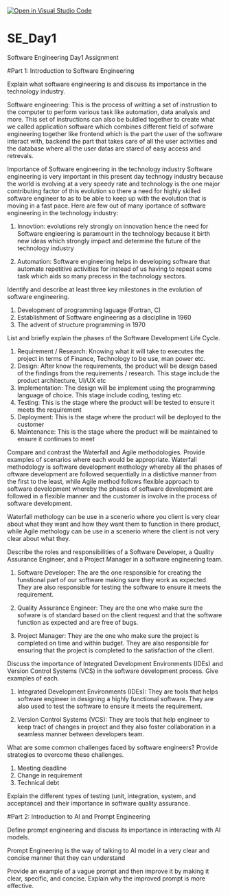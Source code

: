 [![Open in Visual Studio Code](https://classroom.github.com/assets/open-in-vscode-2e0aaae1b6195c2367325f4f02e2d04e9abb55f0b24a779b69b11b9e10269abc.svg)](https://classroom.github.com/online_ide?assignment_repo_id=18380767&assignment_repo_type=AssignmentRepo)
# SE_Day1
Software Engineering Day1 Assignment

#Part 1: Introduction to Software Engineering

Explain what software engineering is and discuss its importance in the technology industry.

Software engineering: This is the process of writting a set of instrustion to the computer to perform various task like automation, data analysis and more. This set of instructions can also be buldled together to create what we called application software which combines different field of sofware engineering together like frontend which is the part the user of the software interact with, backend the part that takes care of all the user activities and the database where all the user datas are stared of easy access and retrevals.

Importance of Software engineering in the technology industry
Software engineering is very important in this present day technogy industry because the world is evolving at a very speedy rate and technology is the one major contributing factor of this evolution so there a need for highly skilled software engineer to as to be able to keep up with the evolution that is moving in a fast pace. Here are few out of many iportance of software engineering in the technology industry:

1. Innovtion: evolutions rely strongly on innovation hence the need for Software engieering is paramount in the technology because it birth new ideas which strongly impact and determine the future of the technology industry

2. Automation: Software engineering helps in developing software that automate repetitive activities for instead of us having to repeat some task which aids so many precess in the tachnology sectors.


Identify and describe at least three key milestones in the evolution of software engineering.
1. Development of programming laguage (Fortran, C) 
2. Establishment of Software engineering as a discipline in 1960
3. The advent of structure programming in 1970 


List and briefly explain the phases of the Software Development Life Cycle.
1. Requirement / Research: Knowing what it will take to executes the project in terms of Finance, Technology to be use, man power etc.
2. Design: After know the requirements, the product will be design based of the findings from the requirements / research. This stage include the product architecture, UI/UX etc
3. Implementation: The design will be implement using the programming language of choice. This stage include coding, testing etc
4. Testing: This is the stage where the product will be tested to ensure it meets the requirement
5. Deployment: This is the stage where the product will be deployed to the customer
6. Maintenance: This is the stage where the product will be maintained to ensure it continues to meet


Compare and contrast the Waterfall and Agile methodologies. Provide examples of scenarios where each would be appropriate.
Waterfall methodology is software development methology whereby all the phases of oftware development are followed sequentially in a distictive manner from the first to the least,  while Agile method follows flexible approach to software development whereby the phases of software development are followed in a flexible manner and the customer is involve in the process of software development.

Waterfall methology can be use in a scenerio where you client is very clear about what they want and how they want them to function in there product, while Agile methology can be use in a scenerio where the client is not very clear about what they.


Describe the roles and responsibilities of a Software Developer, a Quality Assurance Engineer, and a Project Manager in a software engineering team.

1. Software Developer: The are the one responsible for creating the funstional part of our software making sure they work as expected. They are also responsible for testing the software to ensure it meets the requirement.

2. Quality Assurance Engineer: They are the one who make sure the sofware is of standard based on the client request and that the software function as expected and are free of bugs.

3. Project Manager: They are the one who make sure the project is completed on time and within budget. They are also responsible for ensuring that the project is completed to the satisfaction of the client.


Discuss the importance of Integrated Development Environments (IDEs) and Version Control Systems (VCS) in the software development process. Give examples of each.

1. Integrated Development Environments (IDEs): They are tools that helps software engineer in designing a highly functional software. They are also used to test the software to ensure it meets the requirement.

2. Version Control Systems (VCS): They are tools that help engineer to keep tract of changes in project and they also foster collaboration in a seamless manner between developers team.


What are some common challenges faced by software engineers? Provide strategies to overcome these challenges.

1. Meeting deadline
2. Change in requirement
3. Technical debt


Explain the different types of testing (unit, integration, system, and acceptance) and their importance in software quality assurance.


#Part 2: Introduction to AI and Prompt Engineering


Define prompt engineering and discuss its importance in interacting with AI models.

Prompt Engineering is the way of talking to AI model in a very clear and concise manner that they can understand


Provide an example of a vague prompt and then improve it by making it clear, specific, and concise. Explain why the improved prompt is more effective.
